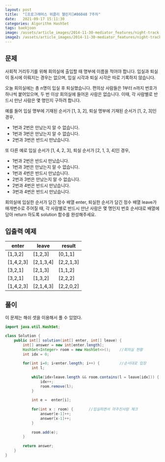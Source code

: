 ```yaml
---
layout: post
title:  "[프로그래머스 위클리 챌린지]#86048 7주차"
date:   2021-09-17 15:11:30
categories: Algorithm HashSet
tags: baekjoon
image: /assets/article_images/2014-11-30-mediator_features/night-track.JPG
image2: /assets/article_images/2014-11-30-mediator_features/night-track-mobile.JPG
---
```


문제
--------------------

사회적 거리두기를 위해 회의실에 출입할 때 명부에 이름을 적어야 합니다. 입실과 퇴실이 동시에 이뤄지는 경우는 없으며, 입실 시각과 퇴실 시각은 따로 기록하지 않습니다.

오늘 회의실에는 총 n명이 입실 후 퇴실했습니다. 편의상 사람들은 1부터 n까지 번호가 하나씩 붙어있으며, 두 번 이상 회의실에 들어온 사람은 없습니다. 이때, 각 사람별로 반드시 만난 사람은 몇 명인지 구하려 합니다.

예를 들어 입실 명부에 기재된 순서가 [1, 3, 2], 퇴실 명부에 기재된 순서가 [1, 2, 3]인 경우,

- 1번과 2번은 만났는지 알 수 없습니다.
- 1번과 3번은 만났는지 알 수 없습니다.
- 2번과 3번은 반드시 만났습니다.

또 다른 예로 입실 순서가 [1, 4, 2, 3], 퇴실 순서가 [2, 1, 3, 4]인 경우,

- 1번과 2번은 반드시 만났습니다.
- 1번과 3번은 만났는지 알 수 없습니다.
- 1번과 4번은 반드시 만났습니다.
- 2번과 3번은 만났는지 알 수 없습니다.
- 2번과 4번은 반드시 만났습니다.
- 3번과 4번은 반드시 만났습니다.

회의실에 입실한 순서가 담긴 정수 배열 enter, 퇴실한 순서가 담긴 정수 배열 leave가 매개변수로 주어질 때, 각 사람별로 반드시 만난 사람은 몇 명인지 번호 순서대로 배열에 담아 return 하도록 solution 함수를 완성해주세요.



입출력 예제
---------------------------

|enter|leave|result|
|----|----|----|
|[1,3,2]|[1,2,3]|[0,1,1]|
|[1,4,2,3]|[2,1,3,4]|[2,2,1,3]|
|[3,2,1]|[2,1,3]|[1,1,2]|
|[3,2,1]|[1,3,2]|[2,2,2]|
|[1,4,2,3]|[2,1,4,3]|[2,2,0,2]|

풀이
--------------------------

이 문제는 해쉬 셋을 이용해서 풀 수 있었다.

```java
import java.util.HashSet;

class Solution {
    public int[] solution(int[] enter, int[] leave) {
        int[] answer = new int[enter.length];
        HashSet<Integer> room = new HashSet<>();    //회의실 현황
        int idx = 0;
        
        for(int i=0; i<enter.length; i++) {         //순서대로 입장
            int l;
            
            while(idx<leave.length && room.contains(l = leave[idx])) {    //회의실에 있고 퇴실가능한사람 내보내기
                idx++;
                room.remove(l);
            }
            
            int e =  enter[i];
            
            for(int x : room) {       //입실하면서 마주친사람 체크
                answer[e-1]++;
                answer[x-1]++;
            }
            
            room.add(e);
        }
        
        return answer;
    }
}
```
